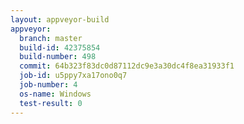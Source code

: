 ```yaml
---
layout: appveyor-build
appveyor:
  branch: master
  build-id: 42375854
  build-number: 498
  commit: 64b323f83dc0d87112dc9e3a30dc4f8ea31933f1
  job-id: u5ppy7xa17ono0q7
  job-number: 4
  os-name: Windows
  test-result: 0
---
```

